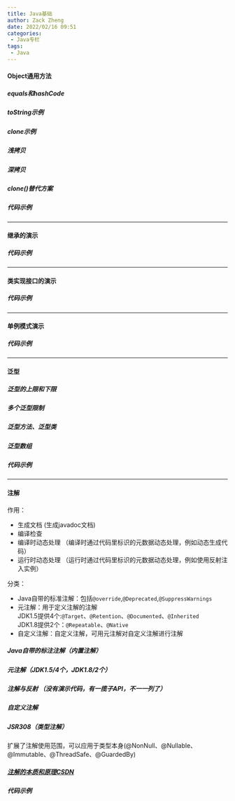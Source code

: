 ```yaml
---
title: Java基础
author: Zack Zheng
date: 2022/02/16 09:51
categories:
 - Java专栏
tags:
 - Java
---
```


#### Object通用方法
##### equals和hashCode
##### toString示例
##### clone示例
##### 浅拷贝
##### 深拷贝
##### clone()替代方案
##### 代码示例

<Suspense>
  <my-codes repo="o-bricks" path="demoCodes/javaCodes/practice/src/example/ObjectCommonMethod.java" lang="java" lazy/>
</Suspense>

--------------------------------------

#### 继承的演示
##### 代码示例

<Suspense>
  <my-codes repo="o-bricks" path="demoCodes/javaCodes/practice/src/example/annotations/userDefined.java" lang="java" lazy/>
</Suspense>


--------------------------------------

#### 类实现接口的演示
##### 代码示例

<Suspense>
  <my-codes repo="o-bricks" path="demoCodes/javaCodes/practice/src/example/InterfaceImplementExample.java" lang="java" lazy/>
</Suspense>

--------------------------------------

#### 单例模式演示
##### 代码示例

<Suspense>
  <my-codes repo="o-bricks" path="demoCodes/javaCodes/practice/src/example/singleCase.java" lang="java" lazy/>
</Suspense>

--------------------------------------

#### 泛型
##### 泛型的上限和下限
##### 多个泛型限制
##### 泛型方法、泛型类
##### 泛型数组

##### 代码示例

<Suspense>
  <my-codes repo="o-bricks" path="demoCodes/javaCodes/practice/src/example/generics/GenericsRange.java" lang="java" lazy/>
</Suspense>

<Suspense>
  <my-codes repo="o-bricks" path="demoCodes/javaCodes/practice/src/example/generics/GenericsDemo.java" lang="java" lazy/>
</Suspense>

<Suspense>
  <my-codes repo="o-bricks" path="demoCodes/javaCodes/practice/src/example/generics/GenericsArray.java" lang="java" lazy/>
</Suspense>

--------------------------------------

#### 注解

作用：      
+ 生成文档 (生成javadoc文档)        
+ 编译检查          
+ 编译时动态处理 （编译时通过代码里标识的元数据动态处理，例如动态生成代码）         
+ 运行时动态处理 （运行时通过代码里标识的元数据动态处理，例如使用反射注入实例）          

分类：    
+ Java自带的标准注解：包括`@override`,`@Deprecated`,`@SuppressWarnings`     
+ 元注解：用于定义注解的注解    
JDK1.5提供4个:`@Target`、`@Retention`、`@Documented`、`@Inherited`      
JDK1.8提供2个：`@Repeatable`、`@Native`   
+ 自定义注解：自定义注解，可用元注解对自定义注解进行注解      

##### Java自带的标注注解（内置注解）
##### 元注解（JDK1.5/4个，JDK1.8/2个）
##### 注解与反射 （没有演示代码，有一揽子API，不一一列了）
##### 自定义注解
##### JSR308（类型注解）
扩展了注解使用范围，可以应用于类型本身(@NonNull、@Nullable、@Immutable、@ThreadSafe、@GuardedBy)
##### [注解的本质和原理CSDN](https://blog.csdn.net/qq_20009015/article/details/106038023)


##### 代码示例

<Suspense>
  <my-codes repo="o-bricks" path="demoCodes/javaCodes/practice/src/example/annotations/demo.java" lang="java" lazy/>
</Suspense>

<Suspense>
  <my-codes repo="o-bricks" path="demoCodes/javaCodes/practice/src/example/annotations/metaAnnotation.java" lang="java" lazy/>
</Suspense>

<Suspense>
  <my-codes repo="o-bricks" path="demoCodes/javaCodes/practice/src/example/annotations/userDefined.java" lang="java" lazy/>
</Suspense>
